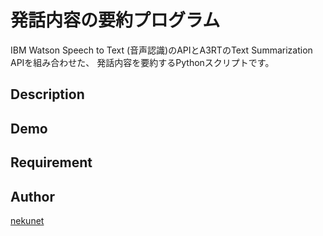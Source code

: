 発話内容の要約プログラム
====

IBM Watson Speech to Text (音声認識)のAPIとA3RTのText Summarization APIを組み合わせた、
発話内容を要約するPythonスクリプトです。


## Description


## Demo


## Requirement


## Author

[nekunet](https://github.com/nekunet)
